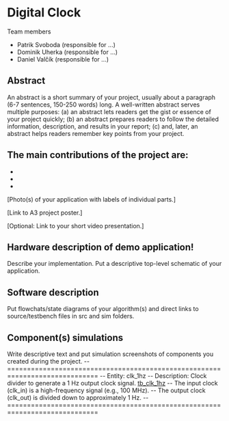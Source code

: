 # Digital Clock
Team members
- Patrik Svoboda (responsible for ...)
- Dominik Uherka (responsible for ...)
- Daniel Valčík (responsible for ...)


## Abstract
An abstract is a short summary of your project, usually about a paragraph (6-7 sentences, 150-250 words) long. A well-written abstract serves multiple purposes: (a) an abstract lets readers get the gist or essence of your project quickly; (b) an abstract prepares readers to follow the detailed information, description, and results in your report; (c) and, later, an abstract helps readers remember key points from your project.


## The main contributions of the project are:
-
-
-

[Photo(s) of your application with labels of individual parts.]

[Link to A3 project poster.]

[Optional: Link to your short video presentation.]


## Hardware description of demo application!

Describe your implementation. Put a descriptive top-level schematic of your application.


## Software description
Put flowchats/state diagrams of your algorithm(s) and direct links to source/testbench files in src and sim folders.


## Component(s) simulations
Write descriptive text and put simulation screenshots of components you created during the project.
-- =============================================================================
-- Entity: clk_1hz
-- Description: Clock divider to generate a 1 Hz output clock signal.
[tb_clk_1hz](https://github.com/user-attachments/assets/2bc5c727-ae9a-49c7-b9eb-7ac0147ebc0b)
-- The input clock (clk_in) is a high-frequency signal (e.g., 100 MHz).
-- The output clock (clk_out) is divided down to approximately 1 Hz.
-- =============================================================================
